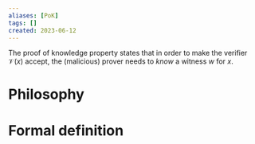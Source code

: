 ```yaml
---
aliases: [PoK]
tags: []
created: 2023-06-12
---
```


The proof of knowledge property states that in order to make the verifier $\mathcal{V}(x)$ accept, the (malicious) prover needs to *know* a witness $w$ for $x$.

# Philosophy


# Formal definition